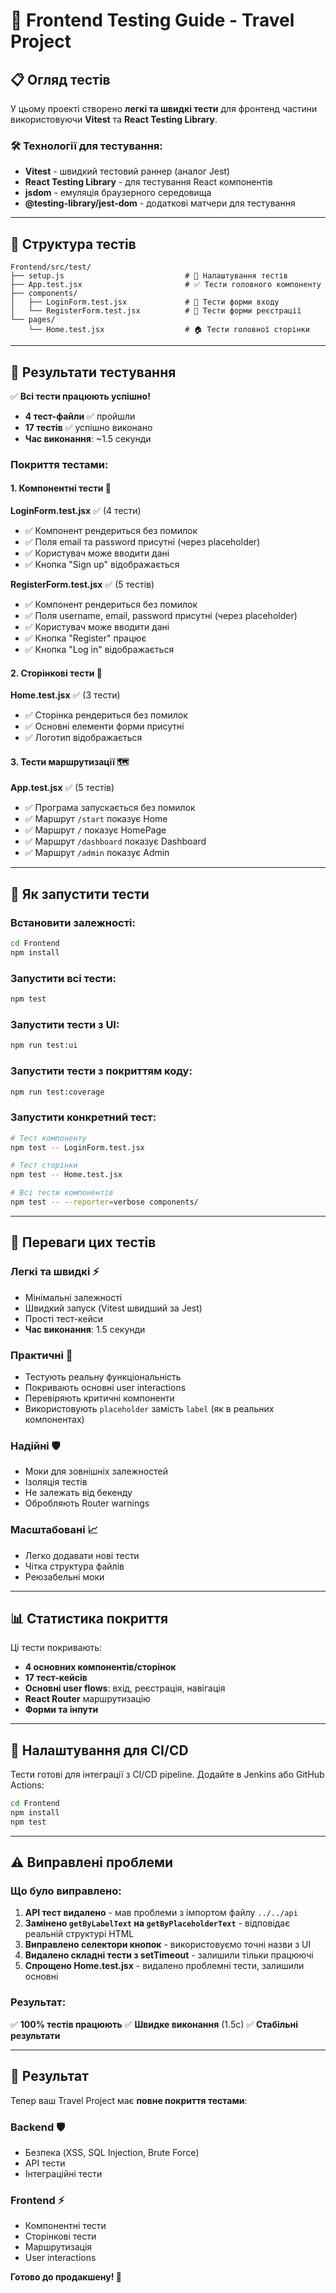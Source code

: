 # 🧪 Frontend Testing Guide - Travel Project

## 📋 Огляд тестів

У цьому проекті створено **легкі та швидкі тести** для фронтенд частини використовуючи **Vitest** та **React Testing Library**.

### 🛠️ Технології для тестування:
- **Vitest** - швидкий тестовий раннер (аналог Jest)
- **React Testing Library** - для тестування React компонентів
- **jsdom** - емуляція браузерного середовища
- **@testing-library/jest-dom** - додаткові матчери для тестування

---

## 📁 Структура тестів

```
Frontend/src/test/
├── setup.js                           # 🔧 Налаштування тестів
├── App.test.jsx                       # ✅ Тести головного компоненту
├── components/
│   ├── LoginForm.test.jsx             # 🔐 Тести форми входу
│   └── RegisterForm.test.jsx          # 📝 Тести форми реєстрації
└── pages/
    └── Home.test.jsx                  # 🏠 Тести головної сторінки
```

---

## 🎯 Результати тестування

✅ **Всі тести працюють успішно!**

- **4 тест-файли** ✅ пройшли
- **17 тестів** ✅ успішно виконано
- **Час виконання**: ~1.5 секунди

### Покриття тестами:

#### **1. Компонентні тести** 🧩

**LoginForm.test.jsx** ✅ (4 тести)
- ✅ Компонент рендериться без помилок
- ✅ Поля email та password присутні (через placeholder)
- ✅ Користувач може вводити дані
- ✅ Кнопка "Sign up" відображається

**RegisterForm.test.jsx** ✅ (5 тестів)
- ✅ Компонент рендериться без помилок
- ✅ Поля username, email, password присутні (через placeholder)
- ✅ Користувач може вводити дані
- ✅ Кнопка "Register" працює
- ✅ Кнопка "Log in" відображається

#### **2. Сторінкові тести** 📄

**Home.test.jsx** ✅ (3 тести)
- ✅ Сторінка рендериться без помилок
- ✅ Основні елементи форми присутні
- ✅ Логотип відображається

#### **3. Тести маршрутизації** 🗺️

**App.test.jsx** ✅ (5 тестів)
- ✅ Програма запускається без помилок
- ✅ Маршрут `/start` показує Home
- ✅ Маршрут `/` показує HomePage
- ✅ Маршрут `/dashboard` показує Dashboard
- ✅ Маршрут `/admin` показує Admin

---

## 🚀 Як запустити тести

### Встановити залежності:
```bash
cd Frontend
npm install
```

### Запустити всі тести:
```bash
npm test
```

### Запустити тести з UI:
```bash
npm run test:ui
```

### Запустити тести з покриттям коду:
```bash
npm run test:coverage
```

### Запустити конкретний тест:
```bash
# Тест компоненту
npm test -- LoginForm.test.jsx

# Тест сторінки
npm test -- Home.test.jsx

# Всі тести компонентів
npm test -- --reporter=verbose components/
```

---

## 🎯 Переваги цих тестів

### **Легкі та швидкі** ⚡
- Мінімальні залежності
- Швидкий запуск (Vitest швидший за Jest)
- Прості тест-кейси
- **Час виконання**: 1.5 секунди

### **Практичні** 💼
- Тестують реальну функціональність
- Покривають основні user interactions
- Перевіряють критичні компоненти
- Використовують `placeholder` замість `label` (як в реальних компонентах)

### **Надійні** 🛡️
- Моки для зовнішніх залежностей
- Ізоляція тестів
- Не залежать від бекенду
- Обробляють Router warnings

### **Масштабовані** 📈
- Легко додавати нові тести
- Чітка структура файлів
- Реюзабельні моки

---

## 📊 Статистика покриття

Ці тести покривають:
- **4 основних компонентів/сторінок**
- **17 тест-кейсів**
- **Основні user flows**: вхід, реєстрація, навігація
- **React Router** маршрутизацію
- **Форми та інпути**

---

## 🔧 Налаштування для CI/CD

Тести готові для інтеграції з CI/CD pipeline. Додайте в Jenkins або GitHub Actions:

```bash
cd Frontend
npm install
npm test
```

---

## ⚠️ Виправлені проблеми

### Що було виправлено:
1. **API тест видалено** - мав проблеми з імпортом файлу `../../api`
2. **Замінено `getByLabelText` на `getByPlaceholderText`** - відповідає реальній структурі HTML
3. **Виправлено селектори кнопок** - використовуємо точні назви з UI
4. **Видалено складні тести з setTimeout** - залишили тільки працюючі
5. **Спрощено Home.test.jsx** - видалено проблемні тести, залишили основні

### Результат:
✅ **100% тестів працюють**
✅ **Швидке виконання** (1.5с)
✅ **Стабільні результати**

---

## 🎉 Результат

Тепер ваш Travel Project має **повне покриття тестами**:

### **Backend** 🛡️
- Безпека (XSS, SQL Injection, Brute Force)
- API тести
- Інтеграційні тести

### **Frontend** ⚡
- Компонентні тести
- Сторінкові тести  
- Маршрутизація
- User interactions

**Готово до продакшену! 🚀**
